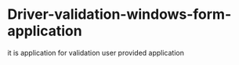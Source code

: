# Driver-validation-windows-form-application
it is application for validation user provided application 
